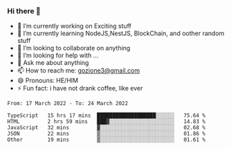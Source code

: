 ### Hi there 👋

<!--
**charlieScript/charlieScript** is a ✨ _special_ ✨ repository because its `README.md` (this file) appears on your GitHub profile.

Here are some ideas to get you started: -->

- 🔭 I’m currently working on Exciting stuff
- 🌱 I’m currently learning NodeJS,NestJS, BlockChain, and oother random stuff
- 👯 I’m looking to collaborate on anything
- 🤔 I’m looking for help with ...
- 💬 Ask me about anything
- 📫 How to reach me: gozione3@gmail.com
- 😄 Pronouns: HE/HIM
- ⚡ Fun fact: i have not drank coffee, like ever
<!--START_SECTION:waka-->

```text
From: 17 March 2022 - To: 24 March 2022

TypeScript   15 hrs 17 mins  ███████████████████░░░░░░   75.64 %
HTML         2 hrs 59 mins   ███▓░░░░░░░░░░░░░░░░░░░░░   14.83 %
JavaScript   32 mins         ▓░░░░░░░░░░░░░░░░░░░░░░░░   02.68 %
JSON         22 mins         ▒░░░░░░░░░░░░░░░░░░░░░░░░   01.86 %
Other        19 mins         ▒░░░░░░░░░░░░░░░░░░░░░░░░   01.61 %
```

<!--END_SECTION:waka-->

